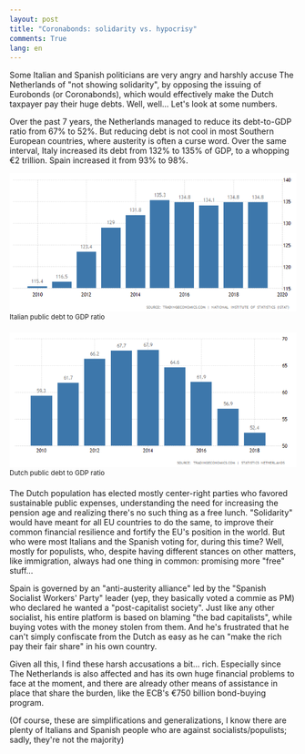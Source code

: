 ```yaml
---
layout: post
title: "Coronabonds: solidarity vs. hypocrisy"
comments: True
lang: en
---
```


Some Italian and Spanish politicians are very angry and harshly accuse The Netherlands of "not showing solidarity", by opposing the issuing of Eurobonds (or Coronabonds), which would effectively make the Dutch taxpayer pay their huge debts. Well, well... Let's look at some numbers.

<!--more-->

Over the past 7 years, the Netherlands managed to reduce its debt-to-GDP ratio from 67% to 52%. But reducing debt is not cool in most Southern European countries, where austerity is often a curse word. Over the same interval, Italy increased its debt from 132% to 135% of GDP, to a whopping €2 trillion. Spain increased it from 93% to 98%.

![Italian public debt to GDP ratio](/assets/coronabonds/italy-debt.png "Italian public debt to GDP ratio")
<sup>Italian public debt to GDP ratio</sup>

![Dutch public debt to GDP ratio](/assets/coronabonds/netherlands-debt.png "Dutch public debt to GDP ratio")
<sup>Dutch public debt to GDP ratio</sup>

The Dutch population has elected mostly center-right parties who favored sustainable public expenses, understanding the need for increasing the pension age and realizing there's no such thing as a free lunch. "Solidarity" would have meant for all EU countries to do the same, to improve their common financial resilience and fortify the EU's position in the world. But who were most Italians and the Spanish voting for, during this time? Well, mostly for populists, who, despite having different stances on other matters, like immigration, always had one thing in common: promising more "free" stuff...

Spain is governed by an "anti-austerity alliance" led by the "Spanish Socialist Workers' Party" leader (yep, they basically voted a commie as PM) who declared he wanted a "post-capitalist society". Just like any other socialist, his entire platform is based on blaming "the bad capitalists", while buying votes with the money stolen from them. And he's frustrated that he can't simply confiscate from the Dutch as easy as he can "make the rich pay their fair share" in his own country.

Given all this, I find these harsh accusations a bit... rich. Especially since The Netherlands is also affected and has its own huge financial problems to face at the moment, and there are already other means of assistance in place that share the burden, like the ECB's €750 billion bond-buying program.

(Of course, these are simplifications and generalizations, I know there are plenty of Italians and Spanish people who are against socialists/populists; sadly, they're not the majority)

